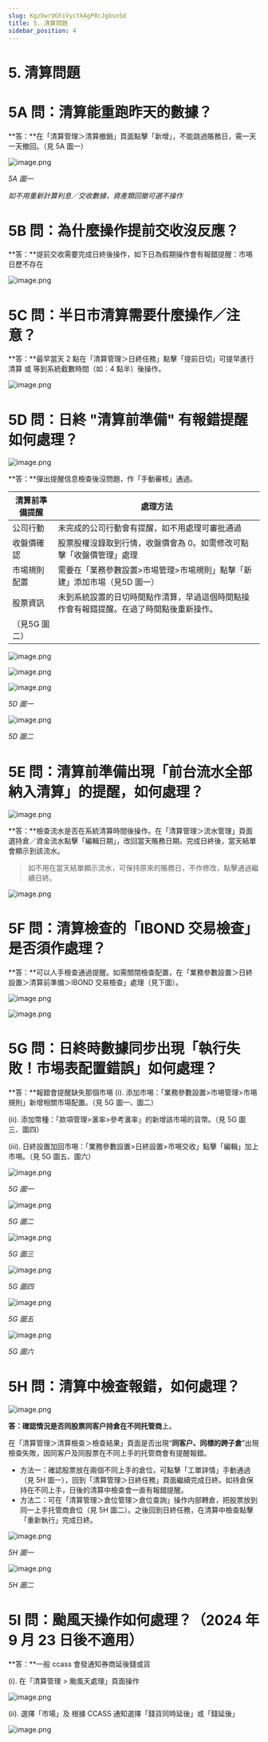 ```yaml
---
slug: KgzbwrUGhiVyctkAgP8cJgbsnSd
title: 5. 清算問題
sidebar_position: 4
---
```



# 5. 清算問題


# 5A 問：清算能重跑昨天的數據？


**答：**在「清算管理＞清算撤銷」頁面點擊「新增」，不能跳過賬務日，需一天一天撤回。（見 5A 圖一）


![image.png](/assets/98967c3b84b28385088dd9da86a8dabb.png)


_5A 圖一_


_如不用重新計算利息／交收數據，資產類回撤可選不操作_


# 5B 問：為什麼操作提前交收沒反應？


**答：**提前交收需要完成日終後操作，如下日為假期操作會有報錯提醒：市埸日歷不存在


![image.png](/assets/24c575c6c9c3d0accf08f7ce110f46a0.png)


# 5C 問：半日市清算需要什麼操作／注意？


**答：**最早當天 2 點在「清算管理＞日終任務」點擊「提前日切」可提早進行清算 或 等到系統截數時間（如：4 點半）後操作。


![image.png](/assets/3d7d50f508b9916f1d1584dde3034e1a.png)


# 5D 問：日終 "清算前準備" 有報錯提醒如何處理？


![image.png](/assets/161667f6ac9f9c58b9a7b618580e5340.png)


**答：**彈出提醒信息檢查後沒問題，作「手動審核」通過。


| 清算前準備提醒 | 處理方法                                                  |
| ------- | ----------------------------------------------------- |
| 公司行動    | 未完成的公司行動會有提醒，如不用處理可審批通過                               |
| 收盤價確認   | 股票股權沒錄取到行情，收盤價會為 0。如需修改可點擊「收盤價管理」處理                   |
| 市埸規則配置  | 需要在「業務參數設置>市埸管理>市埸規則」點擊「新建」添加市埸（見5D 圖一）               |
| 股票資訊    | 未到系統設置的日切時間點作清算，早過這個時間點操作會有報錯提醒。在過了時間點後重新操作。
（見5G 圖二） |


![image.png](/assets/0475821d28932dd5239a7ea87a2f84b6.png)


![image.png](/assets/c0c4ba5a0b29c3beafea99d7fa0c7976.png)


![image.png](/assets/4b4e64deacb94299303b827b11a80bff.png)


_5D 圖一_


![image.png](/assets/dec4fa4ae0e8ff1475ee9b340981b4bb.png)


_5D 圖二_


# 5E 問：清算前準備出現「前台流水全部納入清算」的提醒，如何處理？


![image.png](/assets/9b4d42f5c5cea0d683111a923f11b985.png)


**答：**檢查流水是否在系統清算時間後操作。在「清算管理＞流水管理」頁面選持倉／資金流水點擊「編輯日期」，改回當天賬務日期。完成日終後，當天結單會顯示到該流水。

> 如不用在當天結單顯示流水，可保持原來的賬務日，不作修改，點擊通過繼續日終。

![image.png](/assets/50015e8b4b7f2d5952b32c0831a52c30.png)


# 5F 問：清算檢查的「IBOND 交易檢查」是否須作處理？


**答：**可以人手檢查通過提醒。如需關閉檢查配置，在「業務參數設置＞日終設置＞清算前準備＞IBOND 交易檢查」處理（見下圖）。


![image.png](/assets/07a13b2c83bafd49a5c16f2657f78293.png)


![image.png](/assets/14c777987a181fe74caa9d411f1f5ffe.png)


# 5G 問：日終時數據同步出現「執行失敗！市埸表配置錯誤」如何處理？


**答：**報錯會提醒缺失那個市埸
(i). 添加市埸：「業務參數設置>市埸管理>市埸規則」新增相關市場配置。（見 5G 圖一、圖二）


(ii). 添加幣種：「款項管理>滙率>參考滙率」的新增該市場的貨幣。（見 5G 圖三、圖四）


(iii). 日終設置加回市埸：「業務參數設置>日終設置>市埸交收」點擊「編輯」加上市埸。（見 5G 圖五、圖六）


![image.png](/assets/f8b265ce65119cfd0c4f2ffb98ee3d97.png)


_5G 圖一_


![image.png](/assets/b4855ba4142541ebc619b6ca723ee8ba.png)


_5G 圖二_


![image.png](/assets/00017a20e5e6d3ec4562fdd06dbdd6c8.png)


_5G 圖三_


![image.png](/assets/f05e26938657be471443fe842aa619fd.png)


_5G 圖四_


![image.png](/assets/cfd9c6b274ac9f66e84ee98545e66c3b.png)


_5G 圖五_


![image.png](/assets/8adae9b73675160217e6b6d070af7b96.png)


_5G 圖六_


# 5H 問：清算中檢查報錯，如何處理？


![image.png](/assets/cf9a45a3f4bde2630634979c3e52d974.png)


**答：**確認情況是否**同股票同客户持倉在不同托管商**上。


在「清算管理＞清算檢查＞檢查結果」頁面是否出現“**同客户、同標的跨子倉**”出現檢查失敗，因同客户及同股票在不同上手的托管商會有提醒報錯。

- 方法一：確認股票放在兩個不同上手的倉位，可點擊「工單詳情」手動通過（見 5H 圖一），回到「清算管理＞日終任務」頁面繼續完成日終。如持倉保持在不同上手，日後的清算中檢查會一直有報錯提醒。
- 方法二：可在「清算管理＞倉位管理＞倉位查詢」操作内部轉倉，把股票放到同一上手托管商倉位（見 5H 圖二）。之後回到日終任務，在清算中檢查點擊「重新執行」完成日終。

![image.png](/assets/5a21941680a14b04d73f7a3286dd4e16.png)


_5H 圖一_


![image.png](/assets/4d36eaf43e802cb6296d03fd0c2c3a87.png)


_5H 圖二_


# 5I 問：颱風天操作如何處理？（2024 年 9 月 23 日後不適用）


**答：**一般 ccass 會發通知券商延後錢或貨



(i). 在「清算管理 > 颱風天處理」頁面操作


![image.png](/assets/1ca0f8f72ff3e4b446ae3b9e6e31d5b2.png)


(ii). 選擇「市場」及 根據 CCASS 通知選擇「錢貨同時延後」或「錢延後」


![image.png](/assets/6e92a9185b43cd5c6a3630baddfc82ac.png)

